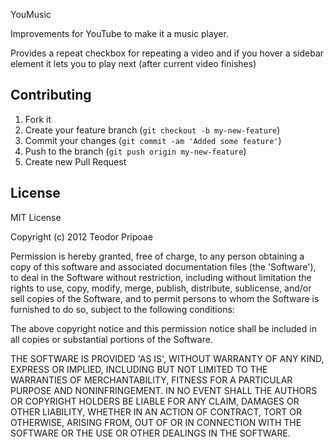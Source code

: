 <a name="youmusic" class="anchor" href="#youmusic"><span class="mini-icon mini-icon-link"></span></a>YouMusic</h1>

<p>Improvements for YouTube to make it a music player.</p>

<p>Provides a repeat checkbox for repeating a video and if you hover a sidebar element it lets you to play next (after current video finishes)</p>

<h2>
<a name="contributing" class="anchor" href="#contributing"><span class="mini-icon mini-icon-link"></span></a>Contributing</h2>

<ol>
<li>Fork it</li>
<li>Create your feature branch (<code>git checkout -b my-new-feature</code>)</li>
<li>Commit your changes (<code>git commit -am 'Added some feature'</code>)</li>
<li>Push to the branch (<code>git push origin my-new-feature</code>)</li>
<li>Create new Pull Request</li>
</ol><h2>
<a name="license" class="anchor" href="#license"><span class="mini-icon mini-icon-link"></span></a>License</h2>

<p>MIT License</p>

<p>Copyright (c) 2012 Teodor Pripoae</p>

<p>Permission is hereby granted, free of charge, to any person obtaining
a copy of this software and associated documentation files (the
'Software'), to deal in the Software without restriction, including
without limitation the rights to use, copy, modify, merge, publish,
distribute, sublicense, and/or sell copies of the Software, and to
permit persons to whom the Software is furnished to do so, subject to
the following conditions:</p>

<p>The above copyright notice and this permission notice shall be
included in all copies or substantial portions of the Software.</p>

<p>THE SOFTWARE IS PROVIDED 'AS IS', WITHOUT WARRANTY OF ANY KIND,
EXPRESS OR IMPLIED, INCLUDING BUT NOT LIMITED TO THE WARRANTIES OF
MERCHANTABILITY, FITNESS FOR A PARTICULAR PURPOSE AND NONINFRINGEMENT.
IN NO EVENT SHALL THE AUTHORS OR COPYRIGHT HOLDERS BE LIABLE FOR ANY
CLAIM, DAMAGES OR OTHER LIABILITY, WHETHER IN AN ACTION OF CONTRACT,
TORT OR OTHERWISE, ARISING FROM, OUT OF OR IN CONNECTION WITH THE
SOFTWARE OR THE USE OR OTHER DEALINGS IN THE SOFTWARE.</p>
